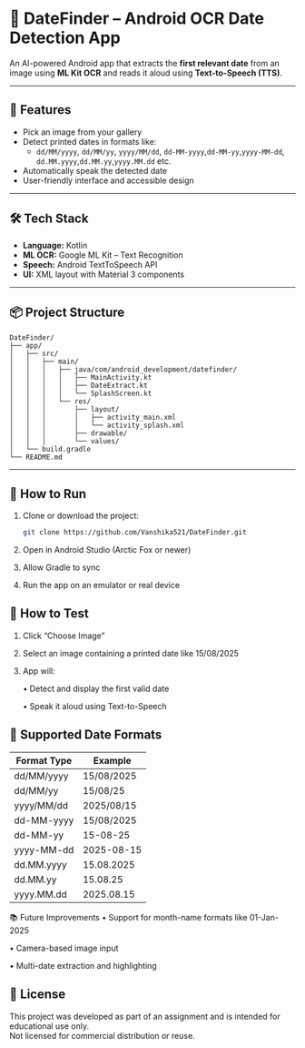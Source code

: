 # 📅 DateFinder – Android OCR Date Detection App

An AI-powered Android app that extracts the **first relevant date** from an image using **ML Kit OCR** and reads it aloud using **Text-to-Speech (TTS)**.

---

## 🚀 Features

- Pick an image from your gallery
- Detect printed dates in formats like:
  - `dd/MM/yyyy`, `dd/MM/yy`, `yyyy/MM/dd`, `dd-MM-yyyy`,`dd-MM-yy`,`yyyy-MM-dd`, `dd.MM.yyyy`,`dd.MM.yy`,`yyyy.MM.dd` etc.
- Automatically speak the detected date
- User-friendly interface and accessible design

---

## 🛠 Tech Stack

- **Language:** Kotlin  
- **ML OCR:** Google ML Kit – Text Recognition  
- **Speech:** Android TextToSpeech API  
- **UI:** XML layout with Material 3 components  

---

## 📦 Project Structure

```
DateFinder/
├── app/
│   ├── src/
│   │   ├── main/
│   │   │   ├── java/com/android_development/datefinder/
│   │   │   │   ├── MainActivity.kt
│   │   │   │   ├── DateExtract.kt
│   │   │   │   └── SplashScreen.kt
│   │   │   └── res/
│   │   │       ├── layout/
│   │   │       │   ├── activity_main.xml
│   │   │       │   └── activity_splash.xml
│   │   │       ├── drawable/
│   │   │       └── values/
│   └── build.gradle
└── README.md
```


---

## 📱 How to Run

1. Clone or download the project:
   ```bash
   git clone https://github.com/Vanshika521/DateFinder.git
   
2. Open in Android Studio (Arctic Fox or newer)

3. Allow Gradle to sync

4. Run the app on an emulator or real device
   

## 🧪 How to Test
  1. Click “Choose Image”

  2. Select an image containing a printed date like 15/08/2025

  3. App will:

     • Detect and display the first valid date

     • Speak it aloud using Text-to-Speech

 ## 📄 Supported Date Formats

| Format Type   | Example      |
|---------------|--------------|
| dd/MM/yyyy    | 15/08/2025   |
| dd/MM/yy      | 15/08/25     |
| yyyy/MM/dd    | 2025/08/15   |
| dd-MM-yyyy    | 15/08/2025   |
| dd-MM-yy      | 15-08-25     |
| yyyy-MM-dd    | 2025-08-15   |
| dd.MM.yyyy    | 15.08.2025   |
| dd.MM.yy      | 15.08.25     |
| yyyy.MM.dd    | 2025.08.15   |



📚 Future Improvements
  •  Support for month-name formats like 01-Jan-2025

  •  Camera-based image input

  •  Multi-date extraction and highlighting


## 📃 License

This project was developed as part of an assignment and is intended for educational use only.  
Not licensed for commercial distribution or reuse.


    




